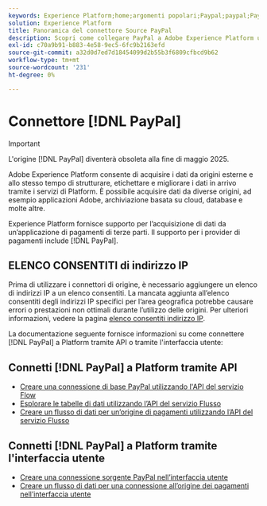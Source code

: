 ```yaml
---
keywords: Experience Platform;home;argomenti popolari;Paypal;paypal;PayPal
solution: Experience Platform
title: Panoramica del connettore Source PayPal
description: Scopri come collegare PayPal a Adobe Experience Platform utilizzando le API o l’interfaccia utente.
exl-id: c70a9b91-b883-4e58-9ec5-6fc9b2163efd
source-git-commit: a32d0d7ed7d18454099d2b55b3f6809cfbcd9b62
workflow-type: tm+mt
source-wordcount: '231'
ht-degree: 0%

---
```


# Connettore [!DNL PayPal]

>[!IMPORTANT]
>
>L&#39;origine [!DNL PayPal] diventerà obsoleta alla fine di maggio 2025.

Adobe Experience Platform consente di acquisire i dati da origini esterne e allo stesso tempo di strutturare, etichettare e migliorare i dati in arrivo tramite i servizi di Platform. È possibile acquisire dati da diverse origini, ad esempio applicazioni Adobe, archiviazione basata su cloud, database e molte altre.

Experience Platform fornisce supporto per l’acquisizione di dati da un’applicazione di pagamenti di terze parti. Il supporto per i provider di pagamenti include [!DNL PayPal].

## ELENCO CONSENTITI di indirizzo IP

Prima di utilizzare i connettori di origine, è necessario aggiungere un elenco di indirizzi IP a un elenco consentiti. La mancata aggiunta all’elenco consentiti degli indirizzi IP specifici per l’area geografica potrebbe causare errori o prestazioni non ottimali durante l’utilizzo delle origini. Per ulteriori informazioni, vedere la pagina [elenco consentiti indirizzo IP](../../ip-address-allow-list.md).

La documentazione seguente fornisce informazioni su come connettere [!DNL PayPal] a Platform tramite API o tramite l&#39;interfaccia utente:

## Connetti [!DNL PayPal] a Platform tramite API

- [Creare una connessione di base PayPal utilizzando l&#39;API del servizio Flow](../../tutorials/api/create/payments/paypal.md)
- [Esplorare le tabelle di dati utilizzando l’API del servizio Flusso](../../tutorials/api/explore/tabular.md)
- [Creare un flusso di dati per un’origine di pagamenti utilizzando l’API del servizio Flusso](../../tutorials/api/collect/payments.md)

## Connetti [!DNL PayPal] a Platform tramite l&#39;interfaccia utente

- [Creare una connessione sorgente PayPal nell’interfaccia utente](../../tutorials/ui/create/payments/paypal.md)
- [Creare un flusso di dati per una connessione all’origine dei pagamenti nell’interfaccia utente](../../tutorials/ui/dataflow/payments.md)
